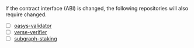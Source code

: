 If the contract interface (ABI) is changed, the following repositories will also require changed.
- [ ] [oasys-validator](https://github.com/oasysgames/oasys-validator)
- [ ] [verse-verifier](https://github.com/oasysgames/verse-verifier)
- [ ] [subgraph-staking](https://github.com/oasysgames/subgraph-staking)
